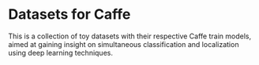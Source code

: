 # Datasets for Caffe

This is a collection of toy datasets with their respective Caffe train models, aimed at gaining insight on simultaneous classification and localization using deep learning techniques.

